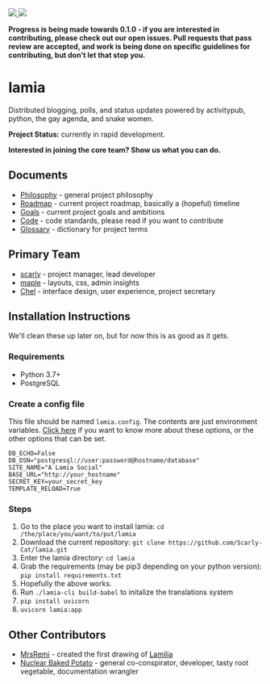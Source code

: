 <a href="https://travis-ci.org/Scarly-Cat/lamia">
  <img src="https://api.travis-ci.org/Scarly-Cat/lamia.svg?branch=master">
</a>

<a href="https://coveralls.io/github/Scarly-Cat/lamia?branch=master">
  <img src="https://coveralls.io/repos/github/Scarly-Cat/lamia/badge.svg?branch=master">
</a>

**Progress is being made towards 0.1.0 - if you are interested in contributing, please check out our open issues. Pull requests that pass review are accepted, and work is being done on specific guidelines for contributing, but don't let that stop you.**

lamia
=====

Distributed blogging, polls, and status updates powered by activitypub, python, the gay agenda, and snake women.

**Project Status:** currently in rapid development.

**Interested in joining the core team? Show us what you can do.**

Documents
---------

* [Philosophy](docs/philosophy.md) - general project philosophy
* [Roadmap](docs/roadmap.md) - current project roadmap, basically a (hopeful) timeline
* [Goals](docs/goals.md) - current project goals and ambitions
* [Code](docs/code.md) - code standards, please read if you want to contribute
* [Glossary](docs/glossary.md) - dictionary for project terms

Primary Team
------------

* [scarly](https://computerfairi.es/@scarly) - project manager, lead developer
* [maple](https://computerfairi.es/@maple) - layouts, css, admin insights
* [Chel](https://computerfairi.es/@Chel) - interface design, user experience, project secretary

Installation Instructions
-------------------------

We'll clean these up later on, but for now this is as good as it gets.

### Requirements

* Python 3.7+
* PostgreSQL

### Create a config file

This file should be named `lamia.config`. The contents are just environment variables.
[Click here](docs/configuration.md) if you want to know more about these options, or the other options that can be set.

```
DB_ECHO=False
DB_DSN="postgresql://user:password@hostname/database"
SITE_NAME="A Lamia Social"
BASE_URL="http://your_hostname"
SECRET_KEY=your_secret_key
TEMPLATE_RELOAD=True
```

### Steps

1. Go to the place you want to install lamia: `cd /the/place/you/want/to/put/lamia`
2. Download the current repository: `git clone https://github.com/Scarly-Cat/lamia.git`
3. Enter the lamia directory: `cd lamia`
4. Grab the requirements (may be pip3 depending on your python version): `pip install requirements.txt`
5. Hopefully the above works.
6. Run `./lamia-cli build-babel` to initalize the translations system
7. `pip install uvicorn`
8. `uvicorn lamia:app`

Other Contributors
------------------

* [MrsRemi](https://www.deviantart.com/mrsremi) - created the first drawing of [Lamilia](docs/Lamilia.png)
* [Nuclear Baked Potato](https://cybre.space/@TheHottestPotato) - general co-conspirator, developer, tasty root vegetable, documentation wrangler
